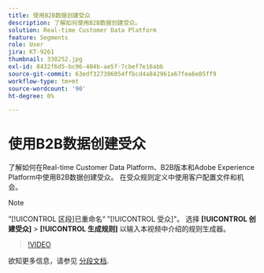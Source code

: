 ```yaml
---
title: 使用B2B数据创建受众
description: 了解如何使用B2B数据创建受众。
solution: Real-time Customer Data Platform
feature: Segments
role: User
jira: KT-9261
thumbnail: 338252.jpg
exl-id: 8432f6d5-bc96-404b-ae5f-7cbef7e16abb
source-git-commit: 63edf327306054ffbcd4a842961a67fea6e85ff9
workflow-type: tm+mt
source-wordcount: '90'
ht-degree: 0%

---
```


# 使用B2B数据创建受众

了解如何在Real-time Customer Data Platform、B2B版本和Adobe Experience Platform中使用B2B数据创建受众。 在受众规则定义中使用客户配置文件和机会。

>[!NOTE]
>
> ”[!UICONTROL 区段]已重命名“ ”[!UICONTROL 受众]&quot;。 选择 **[!UICONTROL 创建受众]** > **[!UICONTROL 生成规则]** 以输入本视频中介绍的规则生成器。

>[!VIDEO](https://video.tv.adobe.com/v/338252?quality=12&learn=on)

欲知更多信息，请参见 [分段文档](https://experienceleague.adobe.com/docs/experience-platform/rtcdp/profile/profile-browse.html).
